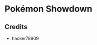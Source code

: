 Pokémon Showdown
========================================================================
  [1]: http://pokemonshowdown.com/
Credits
------------------------------------------------------------------------

- hacker78909
